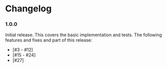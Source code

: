 # Changelog

### 1.0.0

Initial release. This covers the basic implementation and tests. The following features and fixes and part of this release:
  
- [#3 - #12]
- [#15 - #24]
- [#27]
